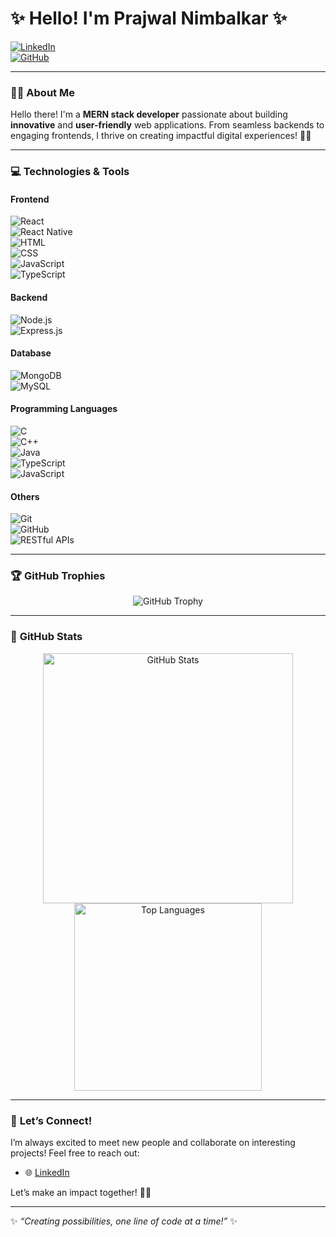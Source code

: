  # ✨ Hello! I'm **Prajwal Nimbalkar**  ✨

[![LinkedIn](https://img.shields.io/badge/LinkedIn-Connect-blue?style=flat-square&logo=linkedin&logoColor=white&link=https://www.linkedin.com/in/prajwalnimbalkar/)](https://www.linkedin.com/in/prajwalnimbalkar/)  
[![GitHub](https://img.shields.io/badge/GitHub-Follow-lightgrey?style=flat-square&logo=github&logoColor=white&link=https://github.com/prajwaln07/)](https://github.com/prajwaln07/)  

---

### 👩‍💻 About Me  

Hello there! I'm a **MERN stack developer** passionate about building **innovative** and **user-friendly** web applications. From seamless backends to engaging frontends, I thrive on creating impactful digital experiences! 🌟✨  

---

### 💻 **Technologies & Tools**  

#### **Frontend**  
![React](https://img.shields.io/badge/-React-blueviolet?style=flat-square&logo=react)  
![React Native](https://img.shields.io/badge/-React%20Native-61DAFB?style=flat-square&logo=react&logoColor=white)  
![HTML](https://img.shields.io/badge/-HTML-E34F26?style=flat-square&logo=html5&logoColor=white)  
![CSS](https://img.shields.io/badge/-CSS-1572B6?style=flat-square&logo=css3&logoColor=white)  
![JavaScript](https://img.shields.io/badge/-JavaScript-F7DF1E?style=flat-square&logo=javascript&logoColor=black)  
![TypeScript](https://img.shields.io/badge/-TypeScript-007ACC?style=flat-square&logo=typescript&logoColor=white)  

#### **Backend**  
![Node.js](https://img.shields.io/badge/-Node.js-339933?style=flat-square&logo=node.js&logoColor=white)  
![Express.js](https://img.shields.io/badge/-Express.js-404D59?style=flat-square)  

#### **Database**  
![MongoDB](https://img.shields.io/badge/-MongoDB-47A248?style=flat-square&logo=mongodb&logoColor=white)  
![MySQL](https://img.shields.io/badge/-MySQL-4479A1?style=flat-square&logo=mysql&logoColor=white)  

#### **Programming Languages**  
![C](https://img.shields.io/badge/-C-A8B9CC?style=flat-square&logo=c&logoColor=white)  
![C++](https://img.shields.io/badge/-C++-00599C?style=flat-square&logo=c%2B%2B&logoColor=white)  
![Java](https://img.shields.io/badge/-Java-007396?style=flat-square&logo=java&logoColor=white)  
![TypeScript](https://img.shields.io/badge/-TypeScript-007ACC?style=flat-square&logo=typescript&logoColor=white)  
![JavaScript](https://img.shields.io/badge/-JavaScript-F7DF1E?style=flat-square&logo=javascript&logoColor=black)  

#### **Others**  
![Git](https://img.shields.io/badge/-Git-F05032?style=flat-square&logo=git&logoColor=white)  
![GitHub](https://img.shields.io/badge/-GitHub-181717?style=flat-square&logo=github&logoColor=white)  
![RESTful APIs](https://img.shields.io/badge/-REST%20APIs-ff69b4?style=flat-square&logo=api&logoColor=white)  

---

### 🏆 **GitHub Trophies**  
<p align="center">
  <img src="https://github-profile-trophy.vercel.app/?username=prajwaln07&theme=radical&no-frame=true&margin-w=15" alt="GitHub Trophy"/>
</p>  

---

### 🌟 **GitHub Stats**  
<p align="center">
  <img src="https://github-readme-stats.vercel.app/api?username=prajwaln07&show_icons=true&theme=radical" alt="GitHub Stats" width="400"/>
  <img src="https://github-readme-stats.vercel.app/api/top-langs/?username=prajwaln07&layout=compact&theme=radical" alt="Top Languages" width="300"/>
</p>  

---


### 🌈 **Let’s Connect!**  
I’m always excited to meet new people and collaborate on interesting projects! Feel free to reach out:  
- 🌐 [LinkedIn](https://www.linkedin.com/in/prajwalnimbalkar/)  

Let’s make an impact together! 💖✨  

---

✨ *“Creating possibilities, one line of code at a time!”* ✨
